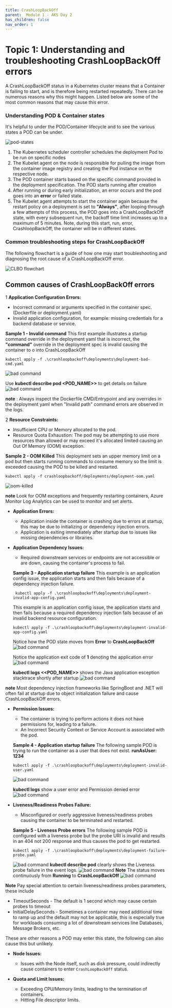 ```yaml
---
title: CrashLoopBackOff
parent:  Module 1 - AKS Day 2
has_children: false
nav_order: 1
---
```


# Topic 1: Understanding and troubleshooting CrashLoopBackOff errors

A CrashLoopBackOff status in a Kubernetes cluster means that a Container is failing to start, and is therefore being restarted repeatedly. There can be numerous reasons why this might happen. Listed below are some of the most common reasons that may cause this error.



### Understanding POD & Container states

It's helpful to under the POD/Container lifecycle and to see the various states a POD can be under.

![pod-states](../../assets/images/module2/pod-states.png)

1. The Kubernetes scheduler controller schedules the deployment Pod to be run on specific nodes
2. The Kubelet agent on the node is responsible for pulling the image from the container image registry and creating the Pod instance on the respective node.
3. The POD container starts based on the specific command provided in the deployment specification. The POD starts running after creation
4. After running or during early initialization, an error occurs and the pod goes into an **error** or failed state. 
5. The Kubelet agent attempts to start the container again because the restart policy on a deployment is set to **"Always"**, after looping through a few attempts of this process, the POD goes into a CrashLoopBackOff state, with every subsequent run, the backoff time limit increases up to a maximum of 5 minutes. Note, during this start, run, error, CrashloopBackOff, the container will be in different states.

### Common troubleshooting steps for CrashLoopBackOff

The following flowchart is a guide of how one may start troubleshooting and diagnosing the root cause of a CrashLoopBackOff error.

   ![CLBO flowchart](../../assets/images/module2/CrashLoopBackOff.png)

## Common causes of CrashLoopBackOff errors

1 **Application Configuration Errors:**
  - Incorrect command or arguments specified in the container spec. (Dockerfile or deployment.yaml)
  - Invalid application configuration, for example: missing credentials for a backend database or service.

  **Sample 1 - Invalid command** 
  This first example illustrates a startup command override in the deployment yaml that is incorrect, the **"command"** override in the deployment spec is invalid causing the container to o into CrashLoopBackOff 
  ```shell
  kubectl apply -f .\crashloopbackoff\deployments\deployment-bad-cmd.yaml              
  ```
  ![bad command](../../assets/images/module2/bad-command-screenshot1.png)

 Use **kubectl describe pod <POD_NAME>>** to get details on failure
  ![bad command](../../assets/images/module2/bad-command-screenshot3.png)

**note** : Always inspect the Dockerfile CMD/Entrypoint and any overrides in the deployment yaml when "Invalid path" command errors are observed in the logs. 

2 **Resource Constraints:**
  - Insufficient CPU or Memory allocated to the pod.
  - Resource Quota Exhaustion: The pod may be attempting to use more resources than allowed or may exceed it's allocated limited causing an Out Of Memory (OOM) exception.

  **Sample 2 - OOM Killed** 
  This deployment sets an upper memory limit on a pod but then starts running commands to consume memory so the limit is exceeded causing the POD to be killed and restarted.
  ```shell
  kubectl apply -f crashloopbackoff/deployments/deployment-oom.yaml
  ```
  ![oom-killed](../../assets/images/module2/oom-killed.png)

   **note** Look for OOM exceptions and frequently restarting containers, Azure Monitor Log Analytics can be used to monitor and set alerts.    

- **Application Errors:**
  - Application inside the container is crashing due to errors at startup, this may be due to initializing or dependency injection errors.
  - Application is exiting immediately after startup due to issues like missing dependencies or libraries.

- **Application Dependency Issues:**
  - Required downstream services or endpoints are not accessible or are down, causing the container's process to fail.

  **Sample 3 - Application startup failure**  This example is an application config issue, the application starts and then fails because of a dependency injection failure.
  ```shell
   kubectl apply -f .\crashloopbackoff\deployments\deployment-invalid-app-config.yaml
  ```
  This example is an application config issue, the application starts and then fails because a required dependency injection fails because of an invalid backend resource configuration.

   ```shell
   kubectl apply -f .\crashloopbackoff\deployments\deployment-invalid-app-config.yaml
   ```
   Notice how the POD state moves from **Error** to **CrashLoopBackOff**
   ![bad command](../../assets/images/module2/invalid-app-config1.png)

   Notice the application exit code of **1** denoting the application error
   ![bad command](../../assets/images/module2/invalid-app-config2.png)

   **kubectl logs <<POD_NAME>>** shows the Java application esception stacktrace shortly after startup
   ![bad command](../../assets/images/module2/invalid-app-config3.png)

 **note** Most dependency injection frameworks like SpringBoot and .NET will often fail at startup due to object initialization failure and cause CrashLoopBackOff errors.

- **Permission Issues:**
  - The container is trying to perform actions it does not have permissions for, leading to a failure.
  - An Incorrect Security Context or Service Account is associated with the pod.
 
  **Sample 4 - Application startup failure**  The following sample POD is trying to run the container as a user that does not exist. **runAsUser: 1234**
  ```shell
  kubectl apply -f .\crashloopbackoff\deployments\deployment-invalid-user.yaml
  ```

  ![bad command](../../assets/images/module2/invalid-user1.png)

   **kubectl logs** show a user error and Permission denied error
  ![bad command](../../assets/images/module2/invalid-user2.png)

- **Liveness/Readiness Probes Failure:**
  - Misconfigured or overly aggressive liveness/readiness probes causing the container to be terminated and restarted.

   **Sample 5 - Liveness Probe errors**  The following sample POD is configured with a liveness probe but the probe URI is invalid and results in an 404 not 200 response and thus causes the pod to get restarted.

   ```shell
   kubectl apply -f .\crashloopbackoff\deployments\deployment-failure-probe.yaml 
   ```
  
  ![bad command](../../assets/images/module2/failure_probe-1.png)
  **kubectl describe pod** clearly shows the Liveness probe failure in the event logs.
  ![bad command](../../assets/images/module2/failure_probe-2.png)
  **Note** The status moves continuously from **Running** to **CrashLoopBackOff**
  ![bad command](../../assets/images/module2/failure_probe-3.png)

**Note** Pay special attention to certain liveness/readiness probes parameters, these include
- TimeoutSeconds - The default is 1 second which may cause certain probes to timeout
- InitialDelaySeconds - Sometimes a container may need additional time to ramp up and the default may not be applicable, this is especially true for workloads consuming a lot of downstream services line Databases, Message Brokers, etc.

These are other reasons a POD may enter this state, the following can also cause this but unlikely.

- **Node Issues:**
  - Issues with the Node itself, such as disk pressure, could indirectly cause containers to enter `CrashLoopBackOff` status.

- **Quota and Limit Issues:**
  - Exceeding CPU/Memory limits, leading to the termination of containers.
  - Hitting File descriptor limits.


  
